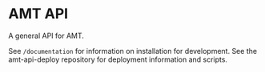 # AMT API

A general API for AMT.

See `/documentation` for information on installation for development. See the amt-api-deploy repository for deployment information and scripts.

